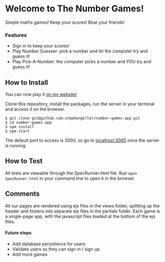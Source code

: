 # Welcome to The Number Games!

Simple maths games! Keep your scores! Beat your friends!

### Features
- Sign in to keep your scores!
- Play Number Guesser: pick a number and let the computer try and guess it!
- Play Pick-A-Number: the computer picks a number and YOU try and guess it!

How to Install
-----

You can now play it [on my website!](https://stephengeller.co.uk/games)

Clone this repository, install the packages, run the server in your terminal and access it on the browser.
````
$ git clone git@github.com:stephengeller/number-games-app.git
$ cd number-games-app
$ npm install
$ npm start
````
The default port to access is 3000, so go to [localhost:3000](http://localhost:3000) once the server is running.


How to Test
-----
All tests are viewable through the SpecRunner.html file. Run `open SpecRunner.html` in your command line to open it in the browser.


## Comments
All our pages are rendered using ejs files in the views folder, splitting up the header and footers into separate ejs files in the partials folder.
Each game is a single-page app, with the javascript files loaded at the bottom of the ejs files.

#### Future steps
  - Add database persistence for users
  - Validate users so they can sign in / sign up
  - Add more games
